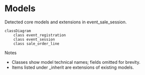 # Models

Detected core models and extensions in event_sale_session.

```mermaid
classDiagram
    class event_registration
    class event_session
    class sale_order_line
```

Notes
- Classes show model technical names; fields omitted for brevity.
- Items listed under _inherit are extensions of existing models.
